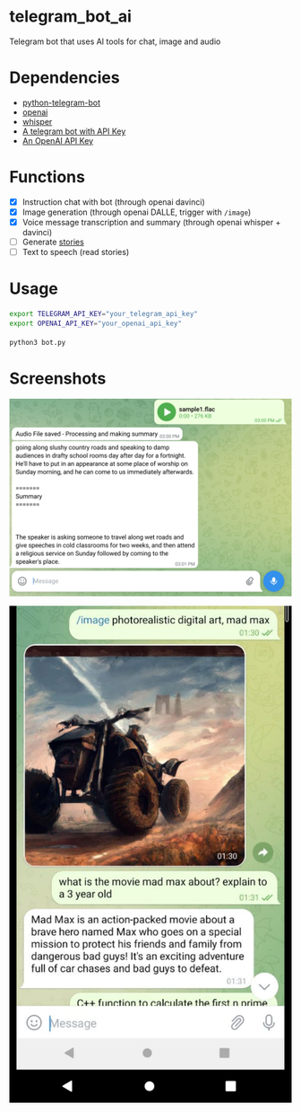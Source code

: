 # telegram_bot_ai

Telegram bot that uses AI tools for chat, image and audio

# Dependencies

 - [python-telegram-bot](https://github.com/python-telegram-bot/python-telegram-bot)
 - [openai](https://github.com/openai/openai-python)
 - [whisper](https://github.com/openai/whisper)
 - [A telegram bot with API Key](https://core.telegram.org/bots/tutorial)
 - [An OpenAI API Key](https://elephas.app/blog/how-to-create-openai-api-keys-cl5c4f21d281431po7k8fgyol0)

# Functions

 - [x] Instruction chat with bot (through openai davinci)
 - [x] Image generation (through openai DALLE, trigger with `/image`)
 - [x] Voice message transcription and summary (through openai whisper + davinci)
 - [ ] Generate [stories](https://github.com/cheuerde/story_generator)
 - [ ] Text to speech (read stories)

# Usage

```sh
export TELEGRAM_API_KEY="your_telegram_api_key"
export OPENAI_API_KEY="your_openai_api_key"

python3 bot.py
```

# Screenshots 

![](./data/audio_example.png)

![](./data/chat_example.jpeg)
